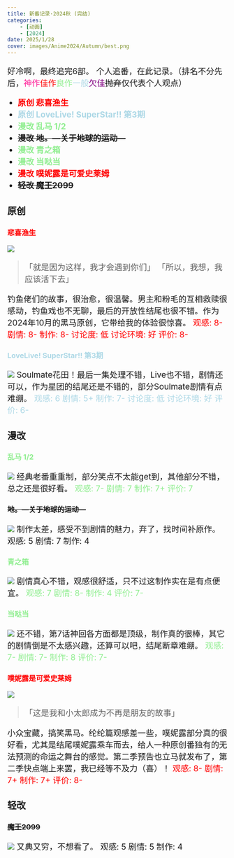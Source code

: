 ```yaml
---
title: 新番记录·2024秋 (完结)
categories:
    - [动画]
    - [2024]
date: 2025/1/28
cover: images/Anime2024/Autumn/best.png
---
```

好冷啊，最终追完6部。
个人追番，在此记录。（排名不分先后，<font color=deeppink>神作</font><font color=red>佳作</font><font color=lightgreen>良作</font><font color=lightblue>一般</font><font color=purple>欠佳</font>~~抛弃~~仅代表个人观点）
- <font color=red> **原创 悲喜渔生** </font>
- <font color=lightblue> **原创 LoveLive! SuperStar!! 第3期** </font>
- <font color=lightgreen> **漫改 乱马 1/2** </font>
- ~~**漫改 地。―关于地球的运动―**~~
- <font color=lightgreen> **漫改 青之箱** </font>
- <font color=lightgreen> **漫改 当哒当** </font>
- <font color=red> **漫改 噗妮露是可爱史莱姆** </font>
- ~~**轻改 魔王2099**~~

## 原创
### <font color=red> 悲喜渔生 </font>
![](/images/Anime2024/Autumn/Bgm01E.png)
> 「就是因为这样，我才会遇到你们」
  「所以，我想，我应该活下去」

钓鱼佬们的故事，很治愈，很温馨。男主和粉毛的互相救赎很感动，钓鱼戏也不无聊，最后的开放性结尾也很不错。作为2024年10月的黑马原创，它带给我的体验很惊喜。
<font color=red>
观感: 8-
剧情: 8-
制作: 8-
讨论度: 低
讨论环境: 好
评价: 8-
</font>

### <font color=lightblue> LoveLive! SuperStar!! 第3期 </font>
![](/images/Anime2024/Autumn/Bgm02E.png)
Soulmate花田！最后一集处理不错，Live也不错，剧情还可以，作为星团的结尾还是不错的，部分Soulmate剧情有点难绷。
<font color=lightblue>
观感: 6
剧情: 5+
制作: 7-
讨论度: 低
讨论环境: 好
评价: 6-
</font>

## 漫改
### <font color=lightgreen> 乱马 1/2 </font>
![](/images/Anime2024/Autumn/Bgm03E.png)
经典老番重重制，部分笑点不太能get到，其他部分不错，总之还是很好看。
<font color=lightgreen>
观感: 7-
剧情: 7
制作: 7+
评价: 7
</font>

### ~~地。―关于地球的运动―~~
![](/images/Anime2024/Autumn/Bgm04E.png)
制作太差，感受不到剧情的魅力，弃了，找时间补原作。
观感: 5
剧情: 7
制作: 4

### <font color=lightgreen> 青之箱 </font>
![](/images/Anime2024/Autumn/Bgm05E.png)
剧情真心不错，观感很舒适，只不过这制作实在是有点便宜。
<font color=lightgreen>
观感: 7
剧情: 8-
制作: 4
评价: 7-
</font>

### <font color=lightgreen> 当哒当 </font>
![](/images/Anime2024/Autumn/Bgm06E.png)
还不错，第7话神回各方面都是顶级，制作真的很棒，其它的剧情倒是不太感兴趣，还算可以吧，结尾断章难绷。
<font color=lightgreen>
观感: 7-
剧情: 7-
制作: 8
评价: 7-
</font>

### <font color=red>噗妮露是可爱史莱姆</font>
![](/images/Anime2024/Autumn/Bgm07E.png)
> 「这是我和小太郎成为不再是朋友的故事」

小众宝藏，搞笑黑马。纶纶篇观感差一些，噗妮露部分真的很好看，尤其是结尾噗妮露乘车而去，给人一种原创番独有的无法预测的命运之舞台的感觉。第二季预告也立马就发布了，第二季快点端上来罢，我已经等不及力（喜）！
<font color=red>
观感: 8-
剧情: 7+
制作: 7+
评价: 8-
</font>

## 轻改
### ~~魔王2099~~
![](/images/Anime2024/Autumn/Bgm08E.png)
又典又穷，不想看了。
观感: 5
剧情: 5
制作: 4

<style>
    p {font-size: 14pt;}
    li:not(.article-tag-list-item, .aos-init, .aos-animate) {font-size: 14pt;}
    center {font-size: 16pt;}
</style>